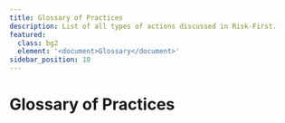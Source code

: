```yaml
---
title: Glossary of Practices
description: List of all types of actions discussed in Risk-First.
featured: 
  class: bg2
  element: '<document>Glossary</document>'
sidebar_position: 10
---
```


# Glossary of Practices

<TagList filter="practices" sort="title" tag="Practice" />
